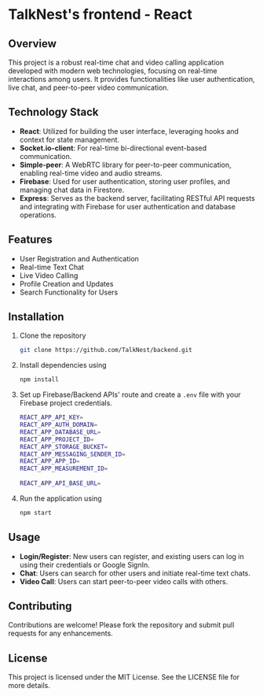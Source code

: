 # TalkNest's frontend - React
## Overview

This project is a robust real-time chat and video calling application developed with modern web technologies, focusing on real-time interactions among users. It provides functionalities like user authentication, live chat, and peer-to-peer video communication.

## Technology Stack

- **React**: Utilized for building the user interface, leveraging hooks and context for state management.
- **Socket.io-client**: For real-time bi-directional event-based communication.
- **Simple-peer**: A WebRTC library for peer-to-peer communication, enabling real-time video and audio streams.
- **Firebase**: Used for user authentication, storing user profiles, and managing chat data in Firestore.
- **Express**: Serves as the backend server, facilitating RESTful API requests and integrating with Firebase for user authentication and database operations.

## Features

- User Registration and Authentication
- Real-time Text Chat
- Live Video Calling
- Profile Creation and Updates
- Search Functionality for Users

## Installation

1. Clone the repository 
   ```bash
   git clone https://github.com/TalkNest/backend.git
   ```
2. Install dependencies using
   ```bash
   npm install
   ```
3. Set up Firebase/Backend APIs' route and create a `.env` file with your Firebase project credentials.
   ```bash
   REACT_APP_API_KEY=
   REACT_APP_AUTH_DOMAIN=
   REACT_APP_DATABASE_URL=
   REACT_APP_PROJECT_ID=
   REACT_APP_STORAGE_BUCKET=
   REACT_APP_MESSAGING_SENDER_ID=
   REACT_APP_APP_ID=
   REACT_APP_MEASUREMENT_ID=
    
   REACT_APP_API_BASE_URL=
   ```
4. Run the application using 
   ```bash
   npm start
   ```

## Usage

- **Login/Register**: New users can register, and existing users can log in using their credentials or Google SignIn.
- **Chat**: Users can search for other users and initiate real-time text chats.
- **Video Call**: Users can start peer-to-peer video calls with others.

## Contributing

Contributions are welcome! Please fork the repository and submit pull requests for any enhancements.

## License

This project is licensed under the MIT License. See the LICENSE file for more details.
